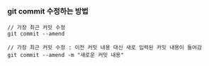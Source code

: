 ### git commit 수정하는 방법
```
// 가장 최근 커밋 수정
git commit --amend

// 가장 최근 커밋 수정 : 이전 커밋 내용 대신 새로 입력된 커밋 내용이 들어감
git commit --amend -m "새로운 커밋 내용"
```